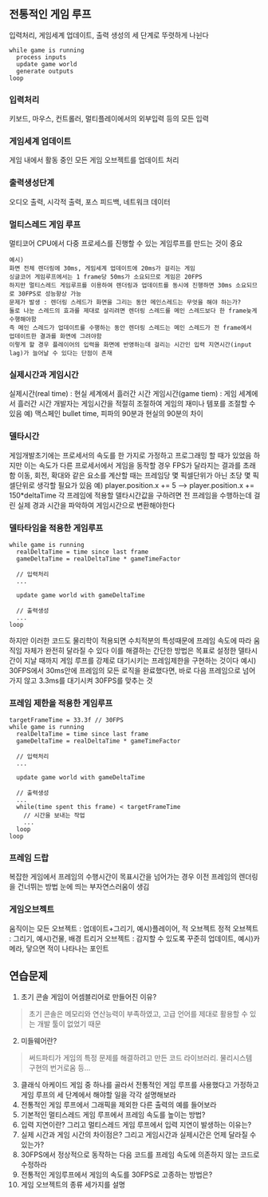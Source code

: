 ## 전통적인 게임 루프
입력처리, 게임세계 업데이트, 출력 생성의 세 단계로 뚜렷하게 나뉜다
```
while game is running
  process inputs
  update game world
  generate outputs
loop
```

### 입력처리
키보드, 마우스, 컨트롤러, 멀티플레이에서의 외부입력 등의 모든 입력
### 게임세계 업데이트
  게임 내에서 활동 중인 모든 게임 오브젝트를 업데이트 처리
### 출력생성단계
  오디오 출력, 시각적 출력, 포스 피드백, 네트워크 데이터
  
### 멀티스레드 게임 루프
  멀티코어 CPU에서 다중 프로세스를 진행할 수 있는 게임루프를 만드는 것이 중요
```
예시)
화면 전체 렌더링에 30ms, 게임세계 업데이트에 20ms가 걸리는 게임
싱글코어 게임루프에서는 1 frame당 50ms가 소요되므로 게임은 20FPS
하지만 멀티스레드 게임루프를 이용하여 렌더링과 업데이트를 동시에 진행하면 30ms 소요되므로 30FPS로 성능향상 가능
문제가 발생 : 렌더링 스레드가 화면을 그리는 동안 메인스레드는 무엇을 해야 하는가?
둘로 나눈 스레드의 효과를 제대로 살리려면 렌더링 스레드를 메인 스레드보다 한 frame늦게 수행해야함
즉 메인 스레드가 업데이트를 수행하는 동안 렌더링 스레드는 메인 스레드가 전 frame에서 업데이트한 결과를 화면에 그려야함
이렇게 할 경우 플레이어의 입력을 화면에 반영하는데 걸리는 시간인 입력 지연시간(input lag)가 늘어날 수 있다는 단점이 존재
```
### 실제시간과 게임시간
  실제시간(real time) : 현실 세계에서 흘러간 시간
  게임시간(game tiem) : 게임 세계에서 흘러간 시간
  개발자는 게임시간을 적절히 조절하여 게임의 재미나 템포를 조절할 수 있음
  예) 맥스페인 bullet time, 피파의 90분과 현실의 90분의 차이
### 델타시간
  게임개발초기에는 프로세서의 속도를 한 가지로 가정하고 프로그래밍 할 때가 있었음
    하지만 이는 속도가 다른 프로세서에서 게임을 동작할 경우 FPS가 달라지는 결과를 초래함
  이동, 회전, 확대와 같은 요소를 계산할 때는 프레임당 몇 픽셀단위가 아닌 초당 몇 픽셀단위로 생각할 필요가 있음
  예) player.position.x += 5 --> player.position.x += 150*deltaTime
  각 프레임에 적용할 델타시간값을 구하려면 전 프레임을 수행하는데 걸린 실제 경과 시간을 파악하여 게임시간으로 변환해야한다
### 델타타임을 적용한 게임루프
```
while game is running
  realDeltaTime = time since last frame
  gameDeltaTime = realDeltaTime * gameTimeFactor
  
  // 입력처리
  ...
  
  update game world with gameDeltaTime
  
  // 출력생성
  ...
loop
```
  하지만 이러한 코드도 물리학이 적용되면 수치적분의 특성때문에 프레임 속도에 따라 움직임 자체가 완전히 달라질 수 있다
  이를 해결하는 간단한 방법은 목표로 설정한 델타시간이 지날 때까지 게임 루프를 강제로 대기시키는 프레임제한을 구현하는 것이다
  예시) 30FPS에서 30ms안에 프레임의 모든 로직을 완료했다면, 바로 다음 프레임으로 넘어가지 않고 3.3ms를 대기시켜 30FPS를 맞추는 것
### 프레임 제한을 적용한 게임루프
```
targetFrameTime = 33.3f // 30FPS
while game is running
  realDeltaTime = time since last frame
  gameDeltaTime = realDeltaTime * gameTimeFactor
  
  // 입력처리
  ...
  
  update game world with gameDeltaTime
  
  // 출력생성
  ...
  while(time spent this frame) < targetFrameTime
    // 시간을 보내는 작업
    ...
  loop
loop
```
### 프레임 드랍
  복잡한 게임에서 프레임의 수행시간이 목표시간을 넘어가는 경우 이전 프레임의 렌더링을 건너뛰는 방법
  눈에 띄는 부자연스러움이 생김
  
### 게임오브젝트
  움직이는 모든 오브젝트 : 업데이트+그리기, 예시)플레이어, 적 오브젝트
  정적 오브젝트 : 그리기, 예시)건물, 배경
  트리거 오브젝트 : 감지할 수 있도록 꾸준히 업데이트, 예시)카메라, 닿으면 적이 나타나는 포인트
  
  
## 연습문제
1. 초기 콘솔 게임이 어셈블리어로 만들어진 이유?
>초기 콘솔은 메모리와 연산능력이 부족하였고, 고급 언어를 제대로 활용할 수 있는 개발 툴이 없었기 때문
2. 미들웨어란?
>써드파티가 게임의 특정 문제를 해결하려고 만든 코드 라이브러리. 물리시스템 구현의 번거로움 등...
3. 클래식 아케이드 게임 중 하나를 골라서 전통적인 게임 루프를 사용했다고 가정하고 게임 루프의 세 단계에서 해야할 일을 각각 설명해보라
4. 전통적인 게임 루프에서 그래픽을 제외한 다른 출력의 예를 들어보라
5. 기본적인 멀티스레드 게임 루프에서 프레임 속도를 높이는 방법?
6. 입력 지연이란? 그리고 멀티스레드 게임 루프에서 입력 지연이 발생하는 이유는?
7. 실제 시간과 게임 시간의 차이점은? 그리고 게임시간과 실제시간은 언제 달라질 수 있는가?
8. 30FPS에서 정상적으로 동작하는 다음 코드를 프레임 속도에 의존하지 않는 코드로 수정하라
9. 전통적인 게임루프에서 게임의 속도를 30FPS로 고종하는 방법은?
10. 게임 오브젝트의 종류 세가지를 설명
